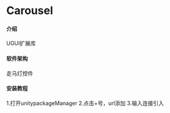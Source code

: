 # Carousel

#### 介绍
UGUI扩展库

#### 软件架构
走马灯控件


#### 安装教程

1.打开unitypackageManager
2.点击+号，url添加
3.输入连接引入
